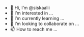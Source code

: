 - 👋 Hi, I’m @siskaalii
- 👀 I’m interested in ...
- 🌱 I’m currently learning ...
- 💞️ I’m looking to collaborate on ...
- 📫 How to reach me ...

<!---
siskaalii/siskaalii is a ✨ special ✨ repository because its `README.md` (this file) appears on your GitHub profile.
You can click the Preview link to take a look at your changes.
--->
